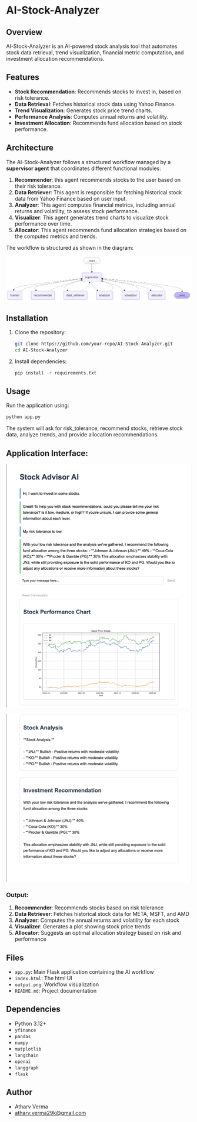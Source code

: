 # AI-Stock-Analyzer

## Overview
AI-Stock-Analyzer is an AI-powered stock analysis tool that automates stock data retrieval, trend visualization, financial metric computation, and investment allocation recommendations.

## Features
- **Stock Recommendation**: Recommends stocks to invest in, based on risk tolerance.
- **Data Retrieval**: Fetches historical stock data using Yahoo Finance.
- **Trend Visualization**: Generates stock price trend charts.
- **Performance Analysis**: Computes annual returns and volatility.
- **Investment Allocation**: Recommends fund allocation based on stock performance.

## Architecture
The AI-Stock-Analyzer follows a structured workflow managed by a **supervisor agent** that coordinates different functional modules:

1. **Recommender**: this agent recommends stocks to the user based on their risk tolerance.
2. **Data Retriever**: This agent is responsible for fetching historical stock data from Yahoo Finance based on user input.
3. **Analyzer**: This agent computes financial metrics, including annual returns and volatility, to assess stock performance.
4. **Visualizer**: This agent generates trend charts to visualize stock performance over time.
5. **Allocator**: This agent recommends fund allocation strategies based on the computed metrics and trends.

The workflow is structured as shown in the diagram:

![Workflow](sample_images/output.png)

## Installation
1. Clone the repository:
   ```sh
   git clone https://github.com/your-repo/AI-Stock-Analyzer.git
   cd AI-Stock-Analyzer
   ```
2. Install dependencies:
   ```sh
   pip install -r requirements.txt
   ```

## Usage
Run the application using:
```sh
python app.py
```
The system will ask for risk_tolerance, recommend stocks, retrieve stock data, analyze trends, and provide allocation recommendations.

## Application Interface:
![Alt text](sample_images/Sample_UI.png)

![Alt text](sample_images/Sample_UI_2.png)

### Output:
1. **Recommender**: Recommends stocks based on risk tolerance
2. **Data Retriever**: Fetches historical stock data for META, MSFT, and AMD
3. **Analyzer**: Computes the annual returns and volatility for each stock
4. **Visualizer**: Generates a plot showing stock price trends
5. **Allocator**: Suggests an optimal allocation strategy based on risk and performance

## Files
- `app.py`: Main Flask application containing the AI workflow
- `index.html`: The html UI
- `output.png`: Workflow visualization
- `README.md`: Project documentation

## Dependencies
- Python 3.12+
- `yfinance`
- `pandas`
- `numpy`
- `matplotlib`
- `langchain`
- `openai`
- `langgraph`
- `flask`

## Author
- Atharv Verma
- atharv.verma29k@gmail.com


